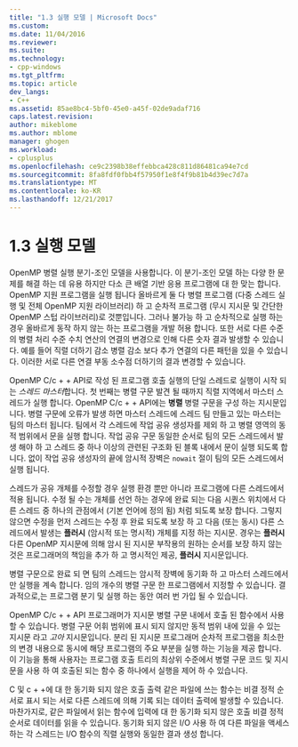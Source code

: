 ```yaml
---
title: "1.3 실행 모델 | Microsoft Docs"
ms.custom: 
ms.date: 11/04/2016
ms.reviewer: 
ms.suite: 
ms.technology:
- cpp-windows
ms.tgt_pltfrm: 
ms.topic: article
dev_langs:
- C++
ms.assetid: 85ae8bc4-5bf0-45e0-a45f-02de9adaf716
caps.latest.revision: 
author: mikeblome
ms.author: mblome
manager: ghogen
ms.workload:
- cplusplus
ms.openlocfilehash: ce9c2398b38effebbca428c811d86481ca94e7cd
ms.sourcegitcommit: 8fa8fdf0fbb4f57950f1e8f4f9b81b4d39ec7d7a
ms.translationtype: MT
ms.contentlocale: ko-KR
ms.lasthandoff: 12/21/2017
---
```

# <a name="13-execution-model"></a>1.3 실행 모델
OpenMP 병렬 실행 분기-조인 모델을 사용합니다. 이 분기-조인 모델 하는 다양 한 문제를 해결 하는 데 유용 하지만 다소 큰 배열 기반 응용 프로그램에 대 한 맞는 합니다. OpenMP 지원 프로그램을 실행 됩니다 올바르게 둘 다 병렬 프로그램 (다중 스레드 실행 및 전체 OpenMP 지원 라이브러리) 하 고 순차적 프로그램 (무시 지시문 및 간단한 OpenMP 스텁 라이브러리)로 것뿐입니다. 그러나 불가능 하 고 순차적으로 실행 하는 경우 올바르게 동작 하지 않는 하는 프로그램을 개발 허용 합니다. 또한 서로 다른 수준의 병렬 처리 수준 수치 연산의 연결의 변경으로 인해 다른 숫자 결과 발생할 수 있습니다. 예를 들어 직렬 더하기 감소 병렬 감소 보다 추가 연결의 다른 패턴을 있을 수 있습니다. 이러한 서로 다른 연결 부동 소수점 더하기의 결과 변경할 수 있습니다.  
  
 OpenMP C/c + + API로 작성 된 프로그램 호출 실행의 단일 스레드로 실행이 시작 되는 *스레드 마스터*합니다. 첫 번째는 병렬 구문 발견 될 때까지 직렬 지역에서 마스터 스레드가 실행 합니다. OpenMP C/c + + API에는 **병렬** 병렬 구문을 구성 하는 지시문입니다. 병렬 구문에 오류가 발생 하면 마스터 스레드에 스레드 팀 만들고 있는 마스터는 팀의 마스터 됩니다. 팀에서 각 스레드에 작업 공유 생성자를 제외 하 고 병렬 영역의 동적 범위에서 문을 실행 합니다. 작업 공유 구문 동일한 순서로 팀의 모든 스레드에서 발생 해야 하 고 스레드 중 하나 이상의 관련된 구조화 된 블록 내에서 문이 실행 되도록 합니다. 없이 작업 공유 생성자의 끝에 암시적 장벽은 `nowait` 절이 팀의 모든 스레드에서 실행 됩니다.  
  
 스레드가 공유 개체를 수정할 경우 실행 환경 뿐만 아니라 프로그램에 다른 스레드에서 적용 됩니다. 수정 될 수는 개체를 선언 하는 경우에 완료 되는 다음 시퀀스 위치에서 다른 스레드 중 하나의 관점에서 (기본 언어에 정의 됨) 처럼 되도록 보장 합니다. 그렇지 않으면 수정을 먼저 스레드는 수정 후 완료 되도록 보장 하 고 다음 (또는 동시) 다른 스레드에서 발생는 **플러시** (암시적 또는 명시적) 개체를 지정 하는 지시문. 경우는 **플러시** 다른 OpenMP 지시문에 의해 암시 된 지시문 부작용의 원하는 순서를 보장 하지 않는 것은 프로그래머의 책임을 추가 하 고 명시적인 제공,  **플러시** 지시문입니다.  
  
 병렬 구문으로 완료 되 면 팀의 스레드는 암시적 장벽에 동기화 하 고 마스터 스레드에서만 실행을 계속 합니다. 임의 개수의 병렬 구문 한 프로그램에서 지정할 수 있습니다. 결과적으로,는 프로그램 분기 및 실행 하는 동안 여러 번 가입 될 수 있습니다.  
  
 OpenMP C/c + + API 프로그래머가 지시문 병렬 구문 내에서 호출 된 함수에서 사용할 수 있습니다. 병렬 구문 어휘 범위에 표시 되지 않지만 동적 범위 내에 있을 수 있는 지시문 라고 *고아* 지시문입니다. 분리 된 지시문 프로그래머 순차적 프로그램을 최소한의 변경 내용으로 동시에 해당 프로그램의 주요 부분을 실행 하는 기능을 제공 합니다. 이 기능을 통해 사용자는 프로그램 호출 트리의 최상위 수준에서 병렬 구문 코드 및 지시문을 사용 하 여 호출된 되는 함수 중 하나에서 실행을 제어 하 수 있습니다.  
  
 C 및 c + +에 대 한 동기화 되지 않은 호출 출력 같은 파일에 쓰는 함수는 비결 정적 순서로 표시 되는 서로 다른 스레드에 의해 기록 되는 데이터 출력에 발생할 수 있습니다. 마찬가지로, 같은 파일에서 읽는 함수에 입력에 대 한 동기화 되지 않은 호출 비결 정적 순서로 데이터를 읽을 수 있습니다. 동기화 되지 않은 I/O 사용 하 여 다른 파일을 액세스 하는 각 스레드는 I/O 함수의 직렬 실행와 동일한 결과 생성 합니다.